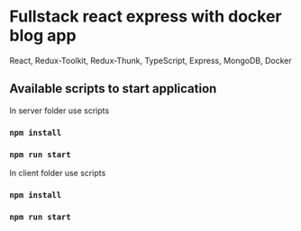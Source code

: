 # Fullstack react express with docker blog app 
React, Redux-Toolkit, Redux-Thunk, TypeScript, Express, MongoDB, Docker

## Available scripts to start application

In server folder use scripts

### `npm install`
### `npm run start`

In client folder use scripts

### `npm install`
### `npm run start`
